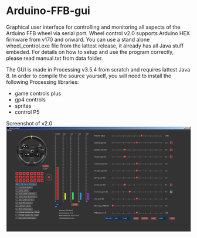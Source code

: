# Arduino-FFB-gui
Graphical user interface for controlling and monitoring all aspects of the Arduino FFB wheel via serial port. Wheel control v2.0 supports Arduino HEX firmware from v170 and onward. You can use a stand alone wheel_control.exe file from the lattest release, it already has all Java stuff embeded. For details on how to setup and use the program correctly, please read manual.txt from data folder.

The GUI is made in Processing v3.5.4 from scratch and requires lattest Java 8. In order to compile the source yourself, you will need to install the following Processing libraries:
- game controls plus
- gp4 controls
- sprites
- control P5

Screenshot of v2.0
![plot](./data/Wheel_control_v2_0.png)
